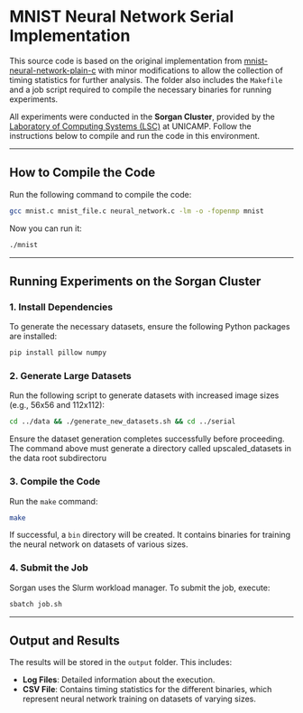# MNIST Neural Network Serial Implementation

This source code is based on the original implementation from [mnist-neural-network-plain-c](https://github.com/AndrewCarterUK/mnist-neural-network-plain-c) with minor modifications to allow the collection of timing statistics for further analysis. The folder also includes the `Makefile` and a job script required to compile the necessary binaries for running experiments.

All experiments were conducted in the **Sorgan Cluster**, provided by the [Laboratory of Computing Systems (LSC)](https://lsc.ic.unicamp.br/) at UNICAMP. Follow the instructions below to compile and run the code in this environment.

---

## How to Compile the Code

Run the following command to compile the code:

```bash
gcc mnist.c mnist_file.c neural_network.c -lm -o -fopenmp mnist 
```

Now you can run it:

```bash
./mnist
```

---

## Running Experiments on the Sorgan Cluster

### 1. Install Dependencies

To generate the necessary datasets, ensure the following Python packages are installed:

```bash
pip install pillow numpy
```

### 2. Generate Large Datasets

Run the following script to generate datasets with increased image sizes (e.g., 56x56 and 112x112):

```bash
cd ../data && ./generate_new_datasets.sh && cd ../serial
```

Ensure the dataset generation completes successfully before proceeding. The command above must generate a directory called upscaled_datasets in the data root subdirectoru 

### 3. Compile the Code

Run the `make` command:

```bash
make
```

If successful, a `bin` directory will be created. It contains binaries for training the neural network on datasets of various sizes.

### 4. Submit the Job

Sorgan uses the Slurm workload manager. To submit the job, execute:

```bash
sbatch job.sh
```

---

## Output and Results

The results will be stored in the `output` folder. This includes:

- **Log Files**: Detailed information about the execution.
- **CSV File**: Contains timing statistics for the different binaries, which represent neural network training on datasets of varying sizes.